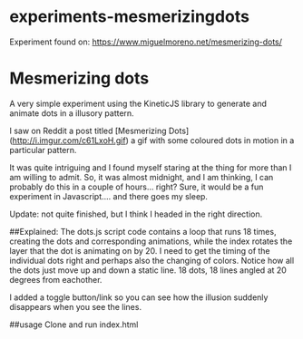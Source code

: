 # experiments-mesmerizingdots
Experiment found on: https://www.miguelmoreno.net/mesmerizing-dots/

# Mesmerizing dots
A very simple experiment using the KineticJS library to generate and animate dots in a illusory pattern. 

I saw on Reddit a post titled [Mesmerizing Dots] (http://i.imgur.com/c61LxoH.gif) a gif with some coloured dots in motion in a particular pattern.

It was quite intriguing and I found myself staring at the thing for more than I am willing to admit.
So, it was almost midnight, and I am thinking, I can probably do this in a couple of hours… right? Sure, it would be a fun experiment in Javascript.... and there goes my sleep.

Update: not quite finished, but I think I headed in the right direction. 

##Explained: 
The dots.js script code contains a loop that runs 18 times, creating the dots and corresponding animations, while the index rotates the layer that the dot is animating on by 20. I need to get the timing of the individual dots right and perhaps also the changing of colors.
Notice how all the dots just move up and down a static line. 18 dots, 18 lines angled at 20 degrees from eachother. 

I added a toggle button/link so you can see how the illusion suddenly disappears when you see the lines.

##usage
Clone and run index.html
